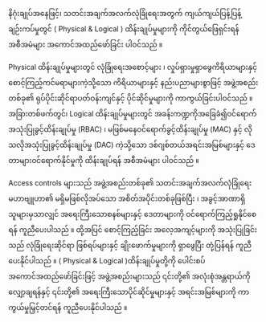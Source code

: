 နိဂုံးချုပ်အနေဖြင့်၊ သတင်းအချက်အလက်လုံခြုံရေးအတွက် ကျယ်ကျယ်ပြန့်ပြန့်ချဉ်းကပ်မှုတွင် ( Physical & Logical ) ထိန်းချုပ်မှုများကို ကိုင်တွယ်ဖြေရှင်းရန် အစီအမံများ အကောင်အထည်ဖော်ခြင်း ပါဝင်သည် ။

Physical ထိန်းချုပ်မှုများတွင် လုံခြုံရေးအစောင့်များ ၊ လှုပ်ရှားမှုရှာဖွေကိရိယာများနှင့် စောင့်ကြည့်ကင်မရာများကဲ့သို့သော ကိရိယာများနှင့် နည်းပညာများစွာဖြင့် အဖွဲ့အစည်းတစ်ခု၏ ရုပ်ပိုင်းဆိုင်ရာပတ်ဝန်းကျင်နှင့် ပိုင်ဆိုင်မှုများကို ကာကွယ်ခြင်းပါဝင်သည် ။ အခြားတစ်ဖက်တွင်၊  Logical ထိန်းချုပ်မှုများတွင် အခန်းကဏ္ဍကိုအခြေခံ၍ဝင်ရောက်အသုံးပြုခွင့်ထိန်းချုပ်မှု (RBAC) ၊ မဖြစ်မနေဝင်ရောက်ခွင့်ထိန်းချုပ်မှု (MAC) နှင့် လိုသလိုအသုံးပြုခွင့်ထိန်းချုပ်မှု (DAC) ကဲ့သို့သော ဒစ်ဂျစ်တယ်အရင်းအမြစ်များနှင့် ဒေတာများဝင်ရောက်နိုင်မှုကို ထိန်းချုပ်ရန် အစီအမံများ ပါဝင်သည် ။

Access controls များသည် အဖွဲ့အစည်းတစ်ခု၏ သတင်းအချက်အလက်လုံခြုံရေးမဟာဗျူဟာ၏ မရှိမဖြစ်လိုအပ်သော အစိတ်အပိုင်းတစ်ခုဖြစ်ပြီး ၊ အခွင့်အာဏာရှိသူများမှသာလျှင် အရေးကြီးသောစနစ်များနှင့် ဒေတာများကို ဝင်ရောက်ကြည့်ရှုနိုင်စေရန် ကူညီပေးပါသည် ။ ထို့အပြင် စောင့်ကြည့်ခြင်း အလေ့အကျင့်များကို အသုံးပြုခြင်းသည် လုံခြုံရေးဆိုင်ရာ ဖြစ်ရပ်များနှင့် ချိုးဖောက်မှုများကို ရှာဖွေပြီး တုံ့ပြန်ရန် ကူညီပေးနိုင်ပါသည် ။ ( Physical & Logical )ထိန်းချုပ်မှုတို့ကို ပေါင်းစပ်အကောင်အထည်ဖော်ခြင်းဖြင့် အဖွဲ့အစည်းများသည် ၎င်းတို့၏ အလုံးစုံအန္တရာယ်ကို လျှော့ချရန်နှင့် ၎င်းတို့၏ အရေးကြီးသောပိုင်ဆိုင်မှုများနှင့် အရင်းအမြစ်များကို ကာကွယ်မှုမြှင့်တင်ရန် ကူညီပေးနိုင်ပါသည် ။